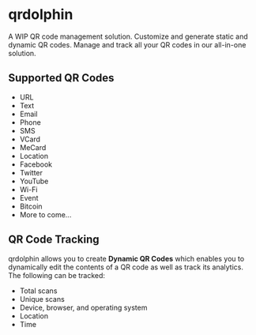 # qrdolphin
A WIP QR code management solution. Customize and generate static and dynamic QR codes. Manage and track all your QR codes in our all-in-one solution.

## Supported QR Codes
* URL
* Text
* Email
* Phone
* SMS
* VCard
* MeCard
* Location
* Facebook
* Twitter
* YouTube
* Wi-Fi
* Event
* Bitcoin
* More to come...

## QR Code Tracking
qrdolphin allows you to create **Dynamic QR Codes** which enables you to dynamically edit the contents of a QR code as well as track its analytics. The following can be tracked:
* Total scans
* Unique scans
* Device, browser, and operating system
* Location
* Time
